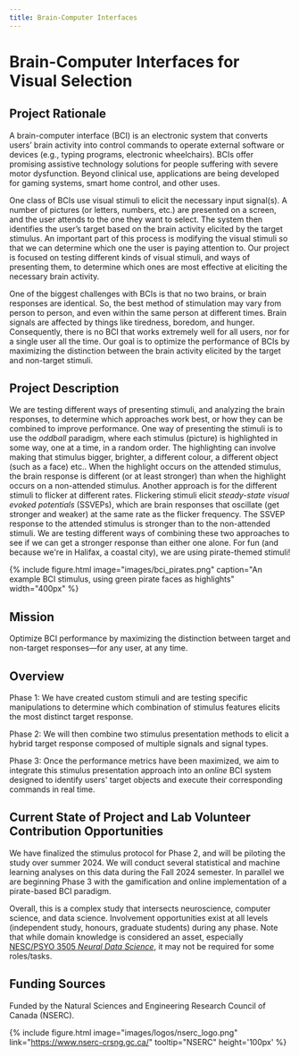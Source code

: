 ```yaml
---
title: Brain-Computer Interfaces
---
```

# Brain-Computer Interfaces for Visual Selection

## Project Rationale

A brain-computer interface (BCI) is an electronic system that converts users’ brain activity into control commands to operate external software or devices (e.g., typing programs, electronic wheelchairs). BCIs offer promising assistive technology solutions for people suffering with severe motor dysfunction. Beyond clinical use, applications are being developed for gaming systems, smart home control, and other uses. 

One class of BCIs use visual stimuli to elicit the necessary input signal(s). A number of pictures (or letters, numbers, etc.) are presented on a screen, and the user attends to the one they want to select. The system then identifies the user’s target based on the brain activity elicited by the target stimulus. An important part of this process is modifying the visual stimuli so that we can determine which one the user is paying attention to. Our project is focused on testing different kinds of visual stimuli, and ways of presenting them, to determine which ones are most effective at eliciting the necessary brain activity.

One of the biggest challenges with BCIs is that no two brains, or brain responses are identical. So, the best method of stimulation may vary from person to person, and even within the same person at different times. Brain signals are affected by things like tiredness, boredom, and hunger. Consequently, there is no BCI that works extremely well for all users, nor for a single user all the time. Our goal is to optimize the performance of BCIs by maximizing the distinction between the brain activity elicited by the target and non-target stimuli.

## Project Description

We are testing different ways of presenting stimuli, and analyzing the brain responses, to determine which approaches work best, or how they can be combined to improve performance. One way of presenting the stimuli is to use the *oddball* paradigm, where each stimulus (picture) is highlighted in some way, one at a time, in a random order. The highlighting can involve making that stimulus bigger, brighter, a different colour, a different object (such as a face) etc.. When the highlight occurs on the attended stimulus, the brain response is different (or at least stronger) than when the highlight occurs on a non-attended stimulus. Another approach is for the different stimuli to flicker at different rates. Flickering stimuli elicit *steady-state visual evoked potentials* (SSVEPs), which are brain responses that oscillate (get stronger and weaker) at the same rate as the flicker frequency. The SSVEP response to the attended stimulus is stronger than to the non-attended stimuli. We are testing different ways of combining these two approaches to see if we can get a stronger response than either one alone. For fun (and because we're in Halifax, a coastal city), we are using pirate-themed stimuli!

{%
  include figure.html
  image="images/bci_pirates.png"
  caption="An example BCI stimulus, using green pirate faces as highlights"
  width="400px"
%}

## Mission

Optimize BCI performance by maximizing the distinction between target and non-target responses—for any user, at any time.

## Overview

Phase 1: We have created custom stimuli and are testing specific manipulations to determine which combination of stimulus features elicits the most distinct target response. 

Phase 2: We will then combine two stimulus presentation methods to elicit a hybrid target response composed of multiple signals and signal types.

Phase 3: Once the performance metrics have been maximized, we aim to integrate this stimulus presentation approach into an *online* BCI system designed to identify users' target objects and execute their corresponding commands in real time. 

## Current State of Project and Lab Volunteer Contribution Opportunities
We have finalized the stimulus protocol for Phase 2, and will be piloting the study over summer 2024. We will conduct several statistical and machine learning analyses on this data during the Fall 2024 semester. In parallel we are beginning Phase 3 with the gamification and online implementation of a pirate-based BCI paradigm.

Overall, this is a complex study that intersects neuroscience, computer science, and data science. Involvement opportunities exist at all levels (independent study, honours, graduate students) during any phase. Note that while domain knowledge is considered an asset, especially [NESC/PSYO 3505 *Neural Data Science*](https://dalpsychneuro.github.io/NESC_3505/), it may not be required for some roles/tasks. 

## Funding Sources
Funded by the Natural Sciences and Engineering Research Council of Canada (NSERC).

{%
  include figure.html
  image="images/logos/nserc_logo.png"
  link="https://www.nserc-crsng.gc.ca/"
  tooltip="NSERC"
  height='100px'
%}
